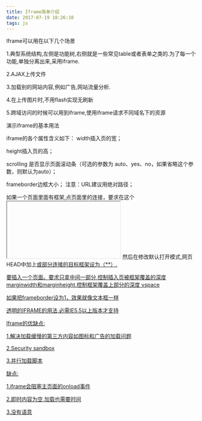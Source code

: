 ```yaml
---
title: Iframe简单介绍
date: 2017-07-19 18:26:10
tags: js
---
```


Iframe可以用在以下几个场景

1.典型系统结构,左侧是功能树,右侧就是一些常见table或者表单之类的.为了每一个功能,单独分离出来,采用iframe.

2.AJAX上传文件

3.加载别的网站内容,例如广告,网站流量分析.

4.在上传图片时,不用flash实现无刷新

5.跨域访问的时候可以用到iframe,使用iframe请求不同域名下的资源

<!-- more -->

演示iframe的基本用法

iframe的各个属性含义如下：
width插入页的宽；

height插入页的高；

scrolling 是否显示页面滚动条（可选的参数为 auto、yes、no，如果省略这个参数，则默认为auto）；

frameborder边框大小；
注意：URL建议用绝对路径；


如果一个页面里面有框架,点页面里的连接，要求在这个<iframe> 里打开。<iframe name=**  ></iframe>
然后在修改默认打开模式,网页HEAD中加上<a href="URL" mce_href="URL" target=**>或部分连接的目标框架设为（**）.

要插入一个页面。要求只拿中间一部分,控制插入页被框架覆盖的深度 marginwidth和marginheight.控制框架覆盖上部分的深度 vspace

如果把frameborder设为1，效果就像文本框一样

透明的IFRAME的用法,必需IE5.5以上版本才支持

Iframe的优缺点:

1.解决加载缓慢的第三方内容如图标和广告的加载问题

2.Security sandbox

3.并行加载脚本

缺点:

1.iframe会阻塞主页面的onload事件

2.即时内容为空,加载也需要时间

3.没有语意
